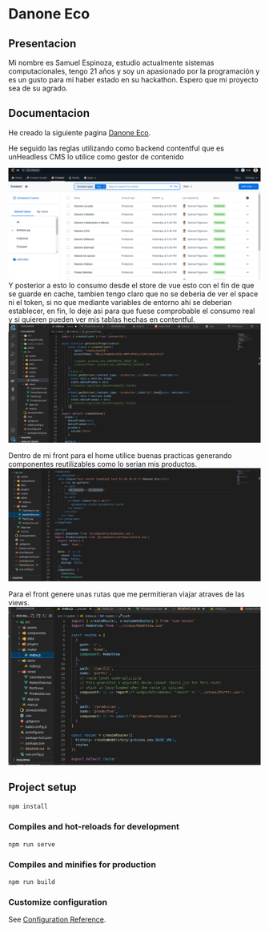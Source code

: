 # Danone Eco

## Presentacion
Mi nombre es Samuel Espinoza, estudio actualmente sistemas computacionales, tengo 21 años y soy un apasionado por la programación y es un gusto para mí haber estado en su hackathon. Espero que mi proyecto sea de su agrado.


## Documentacion

He creado la siguiente pagina [Danone Eco](https://master--incandescent-fairy-64491e.netlify.app/).

He seguido las reglas utilizando como backend contentful que es unHeadless CMS lo utilice como gestor de contenido

![Screenshot de mi backend](./imagesPrueba/imagenBack.png)
Y posterior a esto lo consumo desde el store de vue esto con el fin de que se guarde en cache, tambien tengo claro que no se deberia de ver el space ni el token, si no que mediante variables de entorno ahi se deberian establecer, en fin, lo deje asi para que fuese comprobable el consumo real y si quieren pueden ver mis tablas hechas en contentful.
![Screenshot de mi backend](./imagesPrueba/consumoBack.png)

Dentro de mi front para el home utilice buenas practicas generando componentes reutilizables como lo serian mis productos.
![Screenshot de home](./imagesPrueba/home.png)

Para el front genere unas rutas que me permitieran viajar atraves de las views.
![Screenshot de rutas](./imagesPrueba/rutas.png)



## Project setup
```
npm install
```

### Compiles and hot-reloads for development
```
npm run serve
```

### Compiles and minifies for production
```
npm run build
```

### Customize configuration
See [Configuration Reference](https://cli.vuejs.org/config/).
